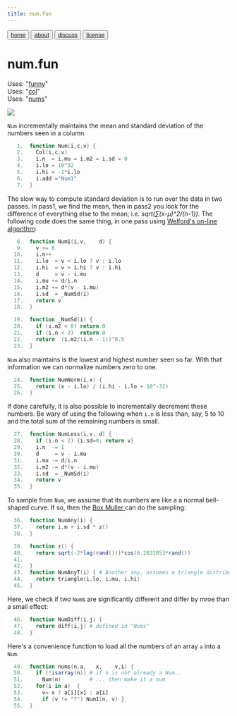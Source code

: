```yaml
---
title: num.fun
---
```


<button class="button button1"><a href="/fun/index">home</a></button>   <button class="button button2"><a href="/fun/ABOUT">about</a></button>   <button class="button button1"><a href="http://github.com/timm/fun/issues">discuss</a></button>    <button class="button button2"><a href="/fun/license">license</a></button> <br>



# num.fun
Uses:  "[funny](funny)"<br>
Uses:  "[col](col)"<br>
Uses:  "[nums](nums)"<br>

<img src="http://yuml.me/diagram/plain;dir:lr/class/[Col|n = 0]^-[Num|mu = 0; m2 = 0; lo; hi| Num1(); NumNorm();NumLess();NumAny()]">

`Num` incrementally  maintains the mean and standard deviation of
the numbers seen in a column.

```awk
   1.  function Num(i,c,v) {
   2.    Col(i,c,v)
   3.    i.n  = i.mu = i.m2 = i.sd = 0
   4.    i.lo = 10^32 
   5.    i.hi = -1*i.lo
   6.    i.add ="Num1" 
   7.  }
```

The slow way to compute standard deviation is to run over the data
in two passes. In pass1, we find the mean, then in pass2 you look
for the difference of everything else to the mean; i.e.
_sqrt(&sum;(x-&mu;)^2/(n-1))_.  The following code does the same
thing, in one pass using 
[Welford's on-line algorithm](https://en.wikipedia.org/wiki/Algorithms_for_calculating_variance#Welford's_online_algorithm):

```awk
   8.  function Num1(i,v,    d) {
   9.    v += 0
  10.    i.n++
  11.    i.lo  = v < i.lo ? v : i.lo
  12.    i.hi  = v > i.hi ? v : i.hi
  13.    d     = v - i.mu
  14.    i.mu += d/i.n
  15.    i.m2 += d*(v - i.mu)
  16.    i.sd  = _NumSd(i)
  17.    return v
  18.  }
```

```awk
  19.  function _NumSd(i) {
  20.    if (i.m2 < 0) return 0
  21.    if (i.n < 2)  return 0
  22.    return  (i.m2/(i.n - 1))^0.5
  23.  }
```

`Num` also maintains is the lowest and highest number seen so far. With
that information we can normalize numbers zero to one.

```awk
  24.  function NumNorm(i,x) {
  25.    return (x - i.lo) / (i.hi - i.lo + 10^-32)
  26.  }
```

If done carefully, it is also possible to incrementally decrement
these numbers.  Be wary of using the following when `i.n` is less
than, say, 5 to 10 and the total sum of the remaining numbers is
small.

```awk
  27.  function NumLess(i,v, d) {
  28.    if (i.n < 2) {i.sd=0; return v}
  29.    i.n  -= 1
  30.    d     = v - i.mu
  31.    i.mu -= d/i.n
  32.    i.m2 -= d*(v - i.mu)
  33.    i.sd  = _NumSd(i)
  34.    return v
  35.  }
```

To sample from `Num`, we assume that its numbers are like a a normal
bell-shaped curve. If so,  then the [Box Muller
](https://people.maths.ox.ac.uk/gilesm/mc/mc/lec1.pdf) can do the
sampling:

```awk
  36.  function NumAny(i) { 
  37.    return i.m + i.sd * z()
  38.  }
```

```awk
  39.  function z() {
  40.    return sqrt(-2*log(rand()))*cos(6.2831853*rand())
  41.  
  42.  }
  43.  function NumAnyT(i) { # Another any, assumes a triangle distribution
  44.    return triangle(i.lo, i.mu, i.hi)
  45.  }
```

Here, we check if two `Num`s are significantly different
and differ by mroe than a small effect:

```awk
  46.  function NumDiff(i,j) {
  47.    return diff(i,j) # defined in "Nums"
  48.  }
```

Here's a convenience function to load all the numbers of an array 
`a` into a `Num`. 

```awk
  49.  function nums(n,a,   x,    v,i) {
  50.    if (!isarray(n)) # if n is not already a Num..
  51.      Num(n)         # ... then make it a num
  52.    for(i in a)  {
  53.      v= x ? a[i][x] : a[i]
  54.      if (v != "?") Num1(n, v) }
  55.  }
```

